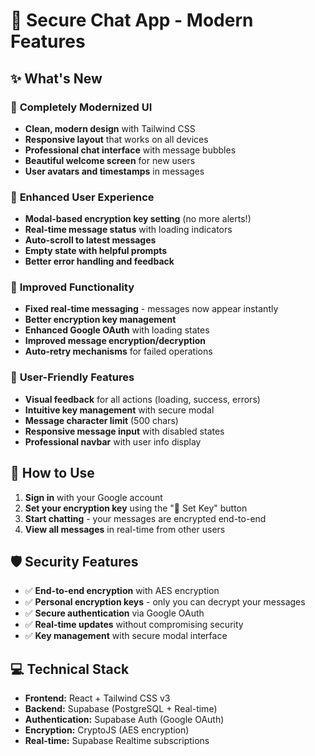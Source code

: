 # 🔐 Secure Chat App - Modern Features

## ✨ What's New

### 🎨 **Completely Modernized UI**
- **Clean, modern design** with Tailwind CSS
- **Responsive layout** that works on all devices  
- **Professional chat interface** with message bubbles
- **Beautiful welcome screen** for new users
- **User avatars and timestamps** in messages

### 🔧 **Enhanced User Experience**
- **Modal-based encryption key setting** (no more alerts!)
- **Real-time message status** with loading indicators
- **Auto-scroll to latest messages**
- **Empty state with helpful prompts**
- **Better error handling and feedback**

### 🚀 **Improved Functionality**
- **Fixed real-time messaging** - messages now appear instantly
- **Better encryption key management**
- **Enhanced Google OAuth** with loading states
- **Improved message encryption/decryption**
- **Auto-retry mechanisms** for failed operations

### 🎯 **User-Friendly Features**
- **Visual feedback** for all actions (loading, success, errors)
- **Intuitive key management** with secure modal
- **Message character limit** (500 chars)
- **Responsive message input** with disabled states
- **Professional navbar** with user info display

## 🔑 **How to Use**

1. **Sign in** with your Google account
2. **Set your encryption key** using the "🔑 Set Key" button
3. **Start chatting** - your messages are encrypted end-to-end
4. **View all messages** in real-time from other users

## 🛡️ **Security Features**

- ✅ **End-to-end encryption** with AES encryption
- ✅ **Personal encryption keys** - only you can decrypt your messages
- ✅ **Secure authentication** via Google OAuth
- ✅ **Real-time updates** without compromising security
- ✅ **Key management** with secure modal interface

## 💻 **Technical Stack**

- **Frontend:** React + Tailwind CSS v3
- **Backend:** Supabase (PostgreSQL + Real-time)
- **Authentication:** Supabase Auth (Google OAuth)
- **Encryption:** CryptoJS (AES encryption)
- **Real-time:** Supabase Realtime subscriptions
